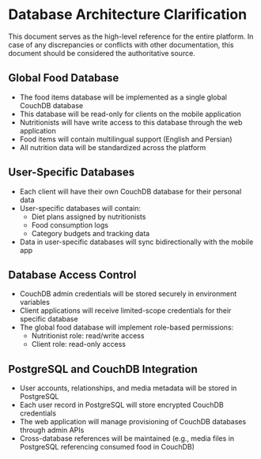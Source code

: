 # Database Architecture Clarification
This document serves as the high-level reference for the entire platform. In case of any discrepancies or conflicts with other documentation, this document should be considered the authoritative source.

## Global Food Database

- The food items database will be implemented as a single global CouchDB database
- This database will be read-only for clients on the mobile application
- Nutritionists will have write access to this database through the web application
- Food items will contain multilingual support (English and Persian)
- All nutrition data will be standardized across the platform

## User-Specific Databases

- Each client will have their own CouchDB database for their personal data
- User-specific databases will contain:
  - Diet plans assigned by nutritionists
  - Food consumption logs
  - Category budgets and tracking data
- Data in user-specific databases will sync bidirectionally with the mobile app

## Database Access Control

- CouchDB admin credentials will be stored securely in environment variables
- Client applications will receive limited-scope credentials for their specific database
- The global food database will implement role-based permissions:
  - Nutritionist role: read/write access
  - Client role: read-only access

## PostgreSQL and CouchDB Integration

- User accounts, relationships, and media metadata will be stored in PostgreSQL
- Each user record in PostgreSQL will store encrypted CouchDB credentials
- The web application will manage provisioning of CouchDB databases through admin APIs
- Cross-database references will be maintained (e.g., media files in PostgreSQL referencing consumed food in CouchDB)
